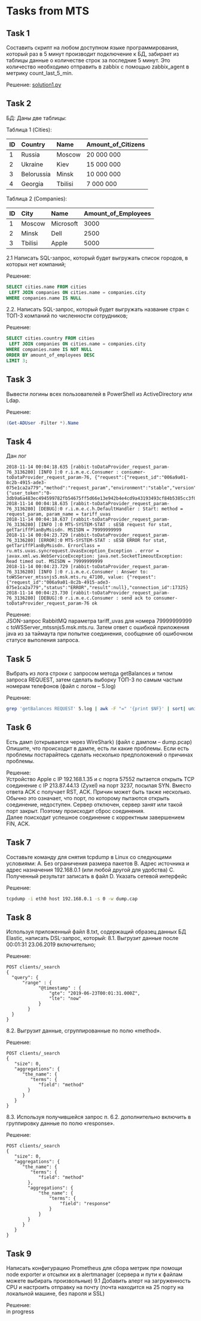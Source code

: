 # Tasks from MTS

## Task 1
Составить скрипт на любом доступном языке программирования, который раз в 5 минут производит подключение к БД, забирает из таблицы данные о количестве строк за последние 5 минут. Это количество необходимо отправить в zabbix с помощью zabbix_agent в метрику count_last_5_min. 

Решение: [solution1.py](solution1.py)

## Task 2
БД: Даны две таблицы:

Таблица 1 (Cities): 

| ID   | Country | Name   | Amount_of_Citizens |
| :--- | :------ | :----- | :----------------- |
| 1    | Russia     | Moscow  | 20 000 000 |
| 2    | Ukraine    | Kiev    | 15 000 000 |
| 3    | Belorussia | Minsk   | 10 000 000 |
| 4    | Georgia    | Tbilisi | 7 000 000  |

Таблица 2 (Companies): 

| ID   | City | Name   | Amount_of_Employees |
| :--- | :------ | :----- | :----------------- |
| 1    | Moscow     | Microsoft | 3000 |
| 2    | Minsk    | Dell    | 2500 |
| 3    | Tbilisi | Apple   | 5000 |


2.1 Написать SQL-запрос, который будет выгружать список городов, в которых нет компаний;

Решение:    
```sql
SELECT cities.name FROM cities
 LEFT JOIN companies ON cities.name = companies.city
WHERE companies.name IS NULL
```

2.2. Написать SQL-запрос, который будет выгружать название стран с ТОП-3 компаний по численности сотрудников;

Решение:    
```sql
SELECT cities.country FROM cities
 LEFT JOIN companies ON cities.name = companies.city
WHERE companies.name IS NOT NULL
ORDER BY amount_of_employees DESC
LIMIT 3;
```


## Task 3
Вывести логины всех пользователей в PowerShell из ActiveDirectory или Ldap.

Решение:   
```powershell
(Get-ADUser -Filter *).Name
```

## Task 4
Дан лог
```text
2018-11-14 00:04:18.635 [rabbit-toDataProvider_request_param-76_3136280] [INFO ]:0 r.i.m.e.c.Consumer : consumer-toDataProvider_request_param-76, {"request":{"request_id":"006a9a01-8c2b-4915-ade3-075e1ca2a779","method":"request_param","environment":"stable","version":"14.18.0a","args":{"user_token":"0-3db9a6a483ec494599782fb54675ff5d66e13e942b4e4cd9a43193493cf84b5385cc3f0497394fb6b51ad2d764e38156","param_name":"tariff_uvas"},"create_time":1542143074769},"connection_id":17325,"answer_to":"toWSServer_mtssnjs5.msk.mts.ru_47100"}    
2018-11-14 00:04:18.635 [rabbit-toDataProvider_request_param-76_3136280] [DEBUG]:0 r.i.m.e.c.h.DefaultHandler : Start: method = request_param, param_name = tariff_uvas    
2018-11-14 00:04:18.637 [rabbit-toDataProvider_request_param-76_3136280] [INFO ]:0 MTS-SYSTEM-STAT : sESB request for stat, getTariffPlanByMsisdn. MSISDN = 79999999999    
2018-11-14 00:04:23.729 [rabbit-toDataProvider_request_param-76_3136280] [ERROR]:0 MTS-SYSTEM-STAT : sESB ERROR for stat, getTariffPlanByMsisdn. ErrorClass = ru.mts.uvas.syncrequest.UvasException_Exception . error = javax.xml.ws.WebServiceException: java.net.SocketTimeoutException: Read timed out. MSISDN = 79999999999   
2018-11-14 00:04:23.729 [rabbit-toDataProvider_request_param-76_3136280] [INFO ]:0 r.i.m.e.c.Consumer : Answer to: toWSServer_mtssnjs5.msk.mts.ru_47100, value: {"request":{"request_id":"006a9a01-8c2b-4915-ade3-075e1ca2a779","status":"ERROR","result":null},"connection_id":17325}    
2018-11-14 00:04:23.730 [rabbit-toDataProvider_request_param-76_3136280] [DEBUG]:0 r.i.m.e.c.Consumer : send ack to consumer-toDataProvider_request_param-76 ok    
```

Решение:   
JSON-запрос RabbitMQ параметра tariff_uvas для номера 79999999999 c toWSServer_mtssnjs5.msk.mts.ru. Затем ответ с ошибкой приложения java из за таймаута при попытке соединения, сообщение об ошибочном статусе выполения запроса.

## Task 5
Выбрать из лога строки с запросом метода getBalances и типом запроса REQUEST, затем сделать выборку ТОП-3 по самым частым номерам телефонов (файл с логом – 5.log)

Решение:   
```bash
grep 'getBalances REQUEST' 5.log | awk -F "=" '{print $NF}' | sort| uniq -c | sort -rnk1 | head -n3
```

## Task 6
Есть дамп (открывается через WireShark) (файл с дампом – dump.pcap)
Опишите, что происходит в дампе, есть ли какие проблемы. Если есть проблемы постарайтесь сделать несколько предположений о причинах проблемы.

Решение:   
Устройство Apple с IP 192.168.1.35 и с порта 57552 пытается открыть TCP соединение с IP 213.87.44.13 (Zyxel) на порт 3237, посылая SYN. Вместо ответа ACK c получает RST, ACK.
Причин может быть также несколько. Обычно это означает, что порт, по которому пытаются открыть соединение, недоступен. Сервер отключен, сервер занят или такой порт закрыт. Поэтому происходит сброс соединения.    
Далее поисходит успешное соединение с корректным завершением FIN, ACK.

## Task 7
Составьте команду для снятия tcpdump в Linux со следующими условиями:
 A.	Без ограничения размера пакетов
 B.	Адрес источника и адрес назначения 192.168.0.1 (или любой другой для удобства)
 C.	Полученный результат записать в файл
 D.	Указать сетевой интерфейс
 
Решение:   
```bash
tcpdump -i eth0 host 192.168.0.1 -s 0 -w dump.cap
```

## Task 8
Используя приложенный файл 8.txt, содержащий образец данных БД Elastic, написать DSL-запрос, который:
8.1.	Выгрузит данные после 00:01:31 23.06.2019 включительно;

Решение:	
```text
POST clients/_search
{
  "query": {
      "range" : {
            "@timestamp" : {
                "gte": "2019-06-23T00:01:31.000Z", 
				"lte": "now"
            }
        }
  }
}
```

8.2.	Выгрузит данные, сгруппированные по полю «method». 

Решение:	
```text
POST clients/_search
{
   "size": 0, 
   "aggregations": {
      "the_name": {
         "terms": {
            "field": "method"
        }
      }
   }
}
```

8.3.	Используя получившейся запрос п. 6.2. дополнительно включить в группировку данные по полю «response».

Решение:	
```text
POST clients/_search
{
   "size": 0, 
   "aggregations": {
      "the_name": {
         "terms": {
            "field": "method"
        },
		"aggregations": {
		    "the_name": {
				"terms": {
					"field": "response"
				}
			}
		}
      }
   }
}
```

## Task 9
Написать конфигурацию Prometheus для сбора метрик при помощи node exporter и отсылки их в alertmanager (сервера и пути к файлам можете выбирать произвольные)
9.1	Добавить алерт на загруженность CPU и настроить отправку на почту (почта находится на 25 порту на локальной машине, без пароля и SSL)

Решение:	
in progress